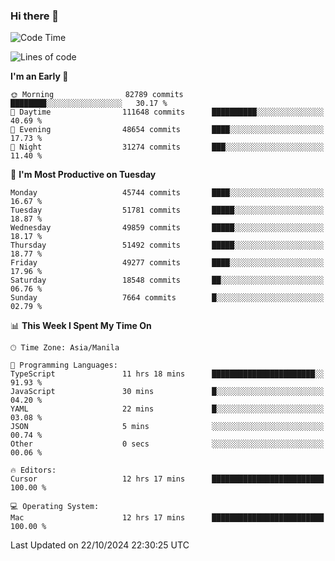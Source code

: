 ### Hi there 👋

<!--START_SECTION:waka-->
![Code Time](http://img.shields.io/badge/Code%20Time-5%2C656%20hrs%2029%20mins-blue)

![Lines of code](https://img.shields.io/badge/From%20Hello%20World%20I%27ve%20Written-121.0%20million%20lines%20of%20code-blue)

**I'm an Early 🐤** 

```text
🌞 Morning                82789 commits       ████████░░░░░░░░░░░░░░░░░   30.17 % 
🌆 Daytime                111648 commits      ██████████░░░░░░░░░░░░░░░   40.69 % 
🌃 Evening                48654 commits       ████░░░░░░░░░░░░░░░░░░░░░   17.73 % 
🌙 Night                  31274 commits       ███░░░░░░░░░░░░░░░░░░░░░░   11.40 % 
```
📅 **I'm Most Productive on Tuesday** 

```text
Monday                   45744 commits       ████░░░░░░░░░░░░░░░░░░░░░   16.67 % 
Tuesday                  51781 commits       █████░░░░░░░░░░░░░░░░░░░░   18.87 % 
Wednesday                49859 commits       █████░░░░░░░░░░░░░░░░░░░░   18.17 % 
Thursday                 51492 commits       █████░░░░░░░░░░░░░░░░░░░░   18.77 % 
Friday                   49277 commits       ████░░░░░░░░░░░░░░░░░░░░░   17.96 % 
Saturday                 18548 commits       ██░░░░░░░░░░░░░░░░░░░░░░░   06.76 % 
Sunday                   7664 commits        █░░░░░░░░░░░░░░░░░░░░░░░░   02.79 % 
```


📊 **This Week I Spent My Time On** 

```text
🕑︎ Time Zone: Asia/Manila

💬 Programming Languages: 
TypeScript               11 hrs 18 mins      ███████████████████████░░   91.93 % 
JavaScript               30 mins             █░░░░░░░░░░░░░░░░░░░░░░░░   04.20 % 
YAML                     22 mins             █░░░░░░░░░░░░░░░░░░░░░░░░   03.08 % 
JSON                     5 mins              ░░░░░░░░░░░░░░░░░░░░░░░░░   00.74 % 
Other                    0 secs              ░░░░░░░░░░░░░░░░░░░░░░░░░   00.06 % 

🔥 Editors: 
Cursor                   12 hrs 17 mins      █████████████████████████   100.00 % 

💻 Operating System: 
Mac                      12 hrs 17 mins      █████████████████████████   100.00 % 
```


 Last Updated on 22/10/2024 22:30:25 UTC
<!--END_SECTION:waka-->


<!--
**rad182/rad182** is a ✨ _special_ ✨ repository because its `README.md` (this file) appears on your GitHub profile.

Here are some ideas to get you started:

- 🔭 I’m currently working on ...
- 🌱 I’m currently learning ...
- 👯 I’m looking to collaborate on ...
- 🤔 I’m looking for help with ...
- 💬 Ask me about ...
- 📫 How to reach me: ...
- 😄 Pronouns: ...
- ⚡ Fun fact: ...
-->
